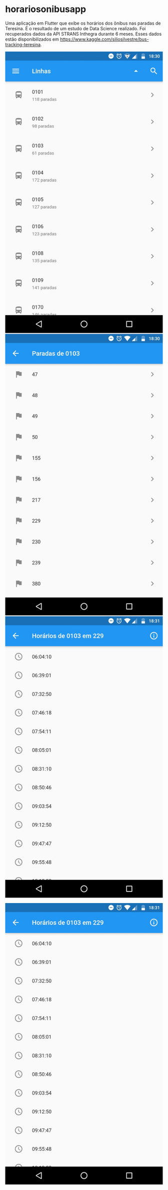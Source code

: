 # horariosonibusapp

Uma aplicação em Flutter que exibe os horários dos ônibus nas paradas de Teresina. É o resultado de um estudo de Data Science realizado. Foi recuperados dados da API STRANS Inthegra durante 6 meses. Esses dados estão disponibilizados em https://www.kaggle.com/siliosilvestre/bus-tracking-teresina.

![Alt text](/screenshots/App1.jpeg?raw=false "Tela principal")
![Alt text](/screenshots/App2.jpeg?raw=false "Paradas da linha selecionada")
![Alt text](/screenshots/App3.jpeg?raw=false "Horários")

![Screenshot](/screenshots/App3.jpeg)
